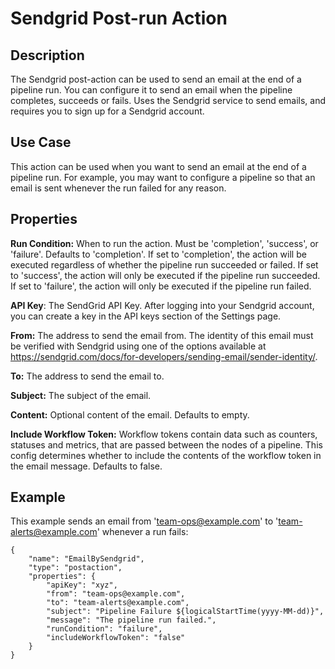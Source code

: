 # Sendgrid Post-run Action


Description
-----------
The Sendgrid post-action can be used to send an email at the end of a pipeline run. You can configure it to send an 
email when the pipeline completes, succeeds or fails. Uses the Sendgrid service to send emails, and requires you to 
sign up for a Sendgrid account.


Use Case
--------
This action can be used when you want to send an email at the end of a pipeline run. For example, you may want to 
configure a pipeline so that an email is sent whenever the run failed for any reason.


Properties
----------
**Run Condition:** When to run the action. Must be 'completion', 'success', or 'failure'. Defaults to 'completion'.
If set to 'completion', the action will be executed regardless of whether the pipeline run succeeded or failed.
If set to 'success', the action will only be executed if the pipeline run succeeded.
If set to 'failure', the action will only be executed if the pipeline run failed.

**API Key**: The SendGrid API Key. After logging into your Sendgrid account, you can create a key in the API keys 
section of the Settings page.

**From:** The address to send the email from. The identity of this email must be verified with Sendgrid using one of 
the options available at https://sendgrid.com/docs/for-developers/sending-email/sender-identity/.

**To:** The address to send the email to.

**Subject:** The subject of the email.

**Content:** Optional content of the email. Defaults to empty.

**Include Workflow Token:** Workflow tokens contain data such as counters, statuses and metrics, that are passed 
between the nodes of a pipeline. This config determines whether to include the contents of the workflow token in the 
email message. Defaults to false.


Example
-------
This example sends an email from 'team-ops@example.com' to 'team-alerts@example.com' whenever a run fails:

    {
        "name": "EmailBySendgrid",
        "type": "postaction",
        "properties": {
            "apiKey": "xyz",
            "from": "team-ops@example.com",
            "to": "team-alerts@example.com",
            "subject": "Pipeline Failure ${logicalStartTime(yyyy-MM-dd)}",
            "message": "The pipeline run failed.",
            "runCondition": "failure",
            "includeWorkflowToken": "false"
        }
    }
